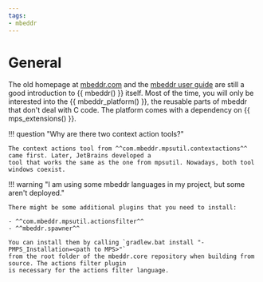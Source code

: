 ```yaml
---
tags:
- mbeddr
---
```


# General

The old homepage at [mbeddr.com](http://mbeddr.com/) and the [mbeddr user guide](http://mbeddr.com/userguide/UserGuideExport.html)
are still a good introduction to {{ mbeddr() }} itself. Most of the time, you will only be interested into the {{ mbeddr_platform() }},
the reusable parts of mbeddr that don't deal with C code. The platform comes with a dependency on {{ mps_extensions() }}.

!!! question "Why are there two context action tools?"

    The context actions tool from ^^com.mbeddr.mpsutil.contextactions^^ came first. Later, JetBrains developed a
    tool that works the same as the one from mpsutil. Nowadays, both tool windows coexist.

!!! warning "I am using some mbeddr languages in my project, but some aren't deployed."

    There might be some additional plugins that you need to install:

    - ^^com.mbeddr.mpsutil.actionsfilter^^
    - ^^mbeddr.spawner^^

    You can install them by calling `gradlew.bat install "-PMPS_Installation=<path to MPS>"`
    from the root folder of the mbeddr.core repository when building from source. The actions filter plugin
    is necessary for the actions filter language.


